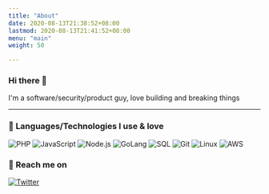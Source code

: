 ```yaml
---
title: "About"
date: 2020-08-13T21:38:52+08:00
lastmod: 2020-08-13T21:41:52+08:00
menu: "main"
weight: 50

---
```


### Hi there 👋
I'm a software/security/product guy, love building and breaking things

-----
### 🔭 Languages/Technologies I use & love

![PHP](https://img.shields.io/badge/-PHP-000000?style=flat&logo=php)
![JavaScript](https://img.shields.io/badge/-JavaScript-000000?style=flat&logo=javascript)
![Node.js](https://img.shields.io/badge/-Node.js-222222?style=flat&logo=node.js&logoColor=339933)
![GoLang](https://img.shields.io/badge/-GO-000000?style=flat&logo=go)
![SQL](https://img.shields.io/badge/-SQL-000000?style=flat&logo=postgresql)
![Git](https://img.shields.io/badge/-Git-222222?style=flat&logo=git&logoColor=F05032)
![Linux](https://img.shields.io/badge/-Linux-222222?style=flat&logo=linux&logoColor=FCC624)
![AWS](https://img.shields.io/badge/-AWS-222222?style=flat&logo=amazon-aws&logoColor=61DAFB)


### 💬 Reach me on 
[![Twitter](https://img.shields.io/badge/twitter--net_code-%231FA1F1?style=flat&logo=twitter&logoColor=white)](https://twitter.com/net_code)


